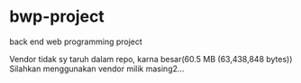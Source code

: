 # bwp-project
back end web programming project

Vendor tidak sy taruh dalam repo, karna besar(60.5 MB (63,438,848 bytes))
Silahkan menggunakan vendor milik masing2...
